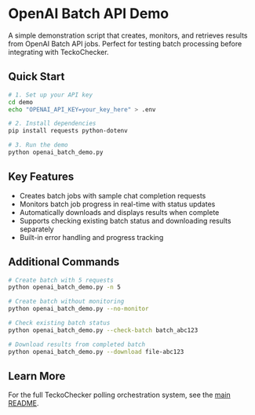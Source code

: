 # OpenAI Batch API Demo

A simple demonstration script that creates, monitors, and retrieves results from OpenAI Batch API jobs. Perfect for testing batch processing before integrating with TeckoChecker.

## Quick Start

```bash
# 1. Set up your API key
cd demo
echo "OPENAI_API_KEY=your_key_here" > .env

# 2. Install dependencies
pip install requests python-dotenv

# 3. Run the demo
python openai_batch_demo.py
```

## Key Features

- Creates batch jobs with sample chat completion requests
- Monitors batch job progress in real-time with status updates
- Automatically downloads and displays results when complete
- Supports checking existing batch status and downloading results separately
- Built-in error handling and progress tracking

## Additional Commands

```bash
# Create batch with 5 requests
python openai_batch_demo.py -n 5

# Create batch without monitoring
python openai_batch_demo.py --no-monitor

# Check existing batch status
python openai_batch_demo.py --check-batch batch_abc123

# Download results from completed batch
python openai_batch_demo.py --download file-abc123
```

## Learn More

For the full TeckoChecker polling orchestration system, see the [main README](../README.md).
